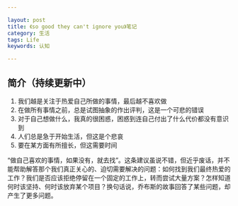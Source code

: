 ```yaml
---

layout: post
title: 《so good they can't ignore you》笔记
category: 生活
tags: Life
keywords: 认知

---
```


## 简介（持续更新中）

1. 我们越是关注于热爱自己所做的事情，最后越不喜欢做
2. 在做所有事情之前，总是试图抽象的作出评判，这是一个可悲的错误
3. 对于自己想做什么，我真的很困惑，困惑到连自己付出了什么代价都没有意识到
4. 人们总是急于开始生活，但这是个悲哀
5. 要在某方面有所擅长，但这需要时间

“做自己喜欢的事情，如果没有，就去找”。这条建议虽说不错，但近乎废话，并不能帮助解答那个我们真正关心的、迫切需要解决的问题：如何找到我们最终热爱的工作？我们是否应该拒绝停留在一个固定的工作上，转而尝试大量方案？怎样知道何时该坚持、何时该放弃某个项目？换句话说，乔布斯的故事回答了某些问题，却产生了更多问题。

